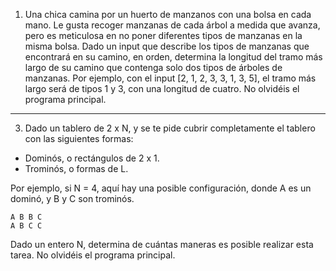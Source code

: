 1. Una chica camina por un huerto de manzanos con una bolsa en cada mano. Le gusta recoger manzanas de cada árbol a medida que avanza, pero es meticulosa en no poner diferentes tipos de manzanas en la misma bolsa. Dado un input que describe los tipos de manzanas que encontrará en su camino, en orden, determina la longitud del tramo más largo de su camino que contenga solo dos tipos de árboles de manzanas. Por ejemplo, con el input [2, 1, 2, 3, 3, 1, 3, 5], el tramo más largo será de tipos 1 y 3, con una longitud de cuatro. No olvidéis el programa principal.

---

3. Dado un tablero de 2 x N, y se te pide cubrir completamente el tablero con las siguientes formas:

* Dominós, o rectángulos de 2 x 1\.  
* Trominós, o formas de L.

Por ejemplo, si N \= 4, aquí hay una posible configuración, donde A es un dominó, y B y C son trominós.

`A B B C`  
`A B C C`

Dado un entero N, determina de cuántas maneras es posible realizar esta tarea. No olvidéis el programa principal.
